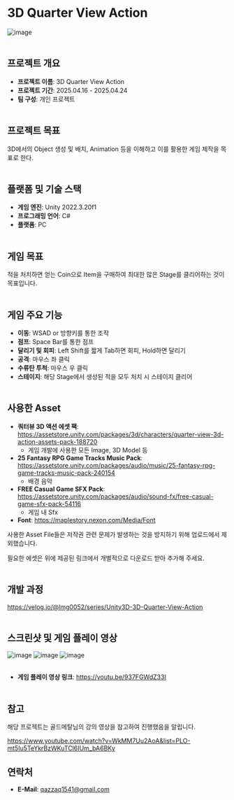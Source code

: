 # 3D Quarter View Action
![image](https://github.com/user-attachments/assets/e42330ba-fd17-4e7b-896e-67ae8087ab3b)
<br><br/>

## 프로젝트 개요
- **프로젝트 이름**: 3D Quarter View Action
- **프로젝트 기간**: 2025.04.16 - 2025.04.24
- **팀 구성**: 개인 프로젝트
<br><br/>

## 프로젝트 목표
3D에서의 Object 생성 및 배치, Animation 등을 이해하고 이를 활용한 게임 제작을 목표로 한다. 
<br><br/>

## 플랫폼 및 기술 스택
- **게임 엔진**: Unity 2022.3.20f1
- **프로그래밍 언어**: C#
- **플랫폼**: PC
<br><br/>

## 게임 목표
적을 처치하면 얻는 Coin으로 Item을 구매하여 최대한 많은 Stage를 클리어하는 것이 목표입니다. 
<br><br/>

## 게임 주요 기능
- **이동**: WSAD or 방향키를 통한 조작
- **점프**: Space Bar를 통한 점프
- **달리기 및 회피**: Left Shift를 짧게 Tab하면 회피, Hold하면 달리기
- **공격**: 마우스 좌 클릭
- **수류탄 투척**: 마우스 우 클릭
- **스테이지**: 해당 Stage에서 생성된 적을 모두 처치 시 스테이지 클리어
<br><br/>

## 사용한 Asset
- **쿼터뷰 3D 액션 에셋 팩**: https://assetstore.unity.com/packages/3d/characters/quarter-view-3d-action-assets-pack-188720
  - 게임 개발에 사용한 모든 Image, 3D Model 등
- **25 Fantasy RPG Game Tracks Music Pack**: https://assetstore.unity.com/packages/audio/music/25-fantasy-rpg-game-tracks-music-pack-240154
  - 배경 음악
- **FREE Casual Game SFX Pack**: https://assetstore.unity.com/packages/audio/sound-fx/free-casual-game-sfx-pack-54116
  - 게임 내 Sfx
- **Font**: https://maplestory.nexon.com/Media/Font

사용한 Asset File들은 저작권 관련 문제가 발생하는 것을 방지하기 위해 업로드에서 제외했습니다.

필요한 에셋은 위에 제공된 링크에서 개별적으로 다운로드 받아 추가해 주세요.
<br><br/>

## 개발 과정
https://velog.io/@lmg0052/series/Unity3D-3D-Quarter-View-Action
<br><br/>

## 스크린샷 및 게임 플레이 영상
![image](https://github.com/user-attachments/assets/42acd6a1-e8b3-4e02-af54-dac3f222052a)
![image](https://github.com/user-attachments/assets/8807ab97-25c3-405b-8b71-5b042640caa7)
![image](https://github.com/user-attachments/assets/35e661c8-347d-4590-a576-90dc2231e0da)
<br><br/>

- **게임 플레이 영상 링크**: https://youtu.be/937FGWdZ33I
<br><br/>

## 참고
해당 프로젝트는 골드메탈님의 강의 영상을 참고하여 진행했음을 알립니다.

https://www.youtube.com/watch?v=WkMM7Uu2AoA&list=PLO-mt5Iu5TeYkrBzWKuTCl6IUm_bA6BKy

## 연락처
- **E-Mail**: qazzaq1541@gmail.com
